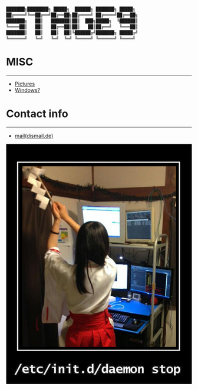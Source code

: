 	███████╗████████╗ █████╗  ██████╗ ███████╗ █████╗ 
	██╔════╝╚══██╔══╝██╔══██╗██╔════╝ ██╔════╝██╔══██╗
	███████╗   ██║   ███████║██║  ███╗█████╗  ╚██████║
	╚════██║   ██║   ██╔══██║██║   ██║██╔══╝   ╚═══██║
	███████║   ██║   ██║  ██║╚██████╔╝███████╗ █████╔╝
	╚══════╝   ╚═╝   ╚═╝  ╚═╝ ╚═════╝ ╚══════╝ ╚════╝ 


  
  
# MISC

***

* [Pictures](Pictures.html)
* [Windows?](Windows.html)

# Contact info

***

* [mail(dismail.de)](mailto:svin@dismail.de)

![daemonstop](pic/daemonstop.jpg)